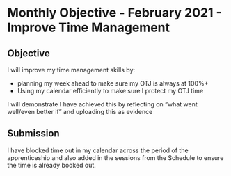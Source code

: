 # Monthly Objective - February 2021 - Improve Time Management

## Objective

I will improve my time management skills by:

- planning my week ahead to make sure my OTJ is always at 100%+
- Using my calendar efficiently to make sure I protect my OTJ time

I will demonstrate I have achieved this by reflecting on “what went well/even better if” and uploading this as evidence

## Submission

I have blocked time out in my calendar across the period of the apprenticeship and also added in the sessions from the Schedule to ensure the time is already booked out.
